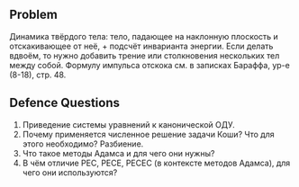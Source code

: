 ## Problem
Динамика твёрдого тела: тело, падающее на наклонную плоскость и отскакивающее
 от неё, + подсчёт инварианта энергии. Если делать вдвоём, то нужно добавить
 трение или столкновения нескольких тел между собой. Формулу импульса отскока
 см. в записках Бараффа, ур-е (8-18), стр. 48.

## Defence Questions
1. Приведение системы уравнений к канонической ОДУ.
2. Почему применяется численное решение задачи Коши? Что для этого необходимо? Разбиение.
3. Что такое методы Адамса и для чего они нужны?
4. В чём отличие PEC, PECE, PECEC (в контексте методов Адамса), для чего они используются?
